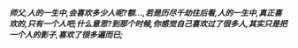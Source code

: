 ***师父,人的一生中,会喜欢多少人呢?额...,若是历尽千劫往后看,人的一生中,真正喜欢的,只有一个人吧;什么意思?到那个时候,你感觉自己喜欢过了很多人,其实只是把一个人的影子,喜欢了很多遍而已;***
